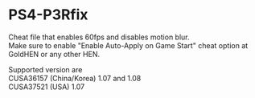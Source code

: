 # PS4-P3Rfix
Cheat file that enables 60fps and disables motion blur.  
Make sure to enable "Enable Auto-Apply on Game Start" cheat option at GoldHEN or any other HEN.  

Supported version are  
CUSA36157 (China/Korea) 1.07 and 1.08  
CUSA37521 (USA) 1.07  
  
